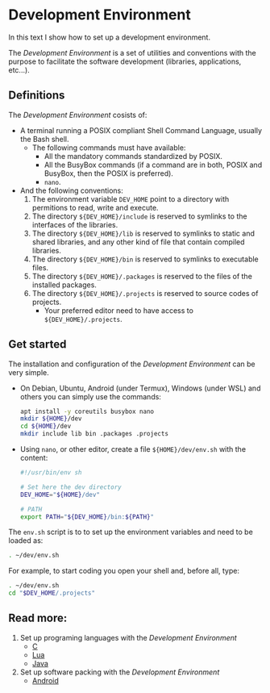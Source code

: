 # Development Environment

In this text I show how to set up a development environment.

The *Development Environment* is a set of utilities and conventions
with the purpose to facilitate the software development (libraries, applications, etc...).

## Definitions

The *Development Environment* cosists of:

* A terminal running a POSIX compliant Shell Command Language, usually the Bash shell.
  * The following commands must have available:
    * All the mandatory commands standardized by POSIX.
    * All the BusyBox commands (if a command are in both, POSIX and BusyBox, then the POSIX is preferred).
    * `nano`.
* And the following conventions:
  1. The environment variable `DEV_HOME` point to a directory with permitions
     to read, write and execute.
  1. The directory `${DEV_HOME}/include` is reserved to symlinks to the interfaces of the libraries.
  1. The directory `${DEV_HOME}/lib` is reserved to symlinks to static and shared libraries,
     and any other kind of file that contain compiled libraries.
  1. The directory `${DEV_HOME}/bin` is reserved to symlinks to executable files.
  1. The directory `${DEV_HOME}/.packages` is reserved to the files of the installed packages.
  1. The directory `${DEV_HOME}/.projects` is reserved to source codes of projects.
     * Your preferred editor need to have access to `${DEV_HOME}/.projects`.

## Get started

The installation and configuration of the *Development Environment* can be very
simple.

* On Debian, Ubuntu, Android (under Termux), Windows (under WSL) and others
  you can simply use the commands:

  ```sh
  apt install -y coreutils busybox nano
  mkdir ${HOME}/dev
  cd ${HOME}/dev
  mkdir include lib bin .packages .projects
  ```

* Using `nano`, or other editor, create a file `${HOME}/dev/env.sh`
  with the content:

  ```sh
  #!/usr/bin/env sh
  
  # Set here the dev directory
  DEV_HOME="${HOME}/dev"
  
  # PATH
  export PATH="${DEV_HOME}/bin:${PATH}"
  ```

The `env.sh` script is to to set up the environment variables and need to be
loaded as:

```sh
. ~/dev/env.sh
```

For example, to start coding you open your shell and, before all, type:

```sh
. ~/dev/env.sh
cd "$DEV_HOME/.projects"
```

## Read more:

1. Set up programing languages with the *Development Environment*
   * [C](01-00_C.md)
   * [Lua](01-01_Lua.md)
   * [Java](01-01_Lua.md)
1. Set up software packing with the *Development Environment*
   * [Android](02-00_Android.md)

